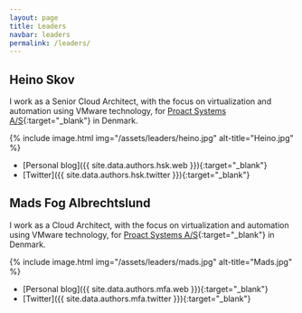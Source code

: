 ```yaml
---
layout: page
title: Leaders
navbar: leaders
permalink: /leaders/
---
```

## Heino Skov
I work as a Senior Cloud Architect, with the focus on virtualization and automation using VMware technology, for [Proact Systems A/S](http://www.proact.dk/){:target="_blank"} in Denmark.

{% include image.html img="/assets/leaders/heino.jpg" alt-title="Heino.jpg" %}

* [Personal blog]({{ site.data.authors.hsk.web }}){:target="_blank"}
* [Twitter]({{ site.data.authors.hsk.twitter }}){:target="_blank"}

## Mads Fog Albrechtslund
I work as a Cloud Architect, with the focus on virtualization and automation using VMware technology, for [Proact Systems A/S](http://www.proact.dk/){:target="_blank"} in Denmark.

{% include image.html img="/assets/leaders/mads.jpg" alt-title="Mads.jpg" %}

* [Personal blog]({{ site.data.authors.mfa.web }}){:target="_blank"}
* [Twitter]({{ site.data.authors.mfa.twitter }}){:target="_blank"}
